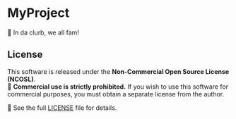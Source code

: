 # MyProject

🚀 In da clurb, we all fam!

## License

This software is released under the **Non-Commercial Open Source License (NCOSL)**.  
🔴 **Commercial use is strictly prohibited.** If you wish to use this software for commercial purposes, you must obtain a separate license from the author.

📜 See the full [LICENSE](LICENSE) file for details.
